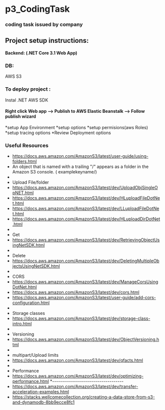 # p3_CodingTask
### coding task issued by company

## Project setup instructions:

#### Backend: (.NET Core 3.1 Web App)

### DB:
AWS S3

### To deploy project :
Instal .NET AWS SDK

#### Right click Web app --> Publish to AWS Elastic Beanstalk --> Follow publish wizard
*setup App Environment
*setup options
*setup permisions(aws Roles)
*setup tracing options
*Review Deployment options


### Useful Resources

 * https://docs.aws.amazon.com/AmazonS3/latest/user-guide/using-folders.html
 * An object that is named with a trailing "/" appears as a folder in the Amazon S3 console. ( examplekeyname/)
 *
 * Upload File/folder
 * https://docs.aws.amazon.com/AmazonS3/latest/dev/UploadObjSingleOpNET.html
 * https://docs.aws.amazon.com/AmazonS3/latest/dev/HLuploadFileDotNet.html
 * https://docs.aws.amazon.com/AmazonS3/latest/dev/LLuploadFileDotNet.html
 * https://docs.aws.amazon.com/AmazonS3/latest/dev/HLuploadDirDotNet.html
 *
 * Get
 * https://docs.aws.amazon.com/AmazonS3/latest/dev/RetrievingObjectUsingNetSDK.html
 *
 * Delete
 * https://docs.aws.amazon.com/AmazonS3/latest/dev/DeletingMultipleObjectsUsingNetSDK.html
 *
 * CORS
 * https://docs.aws.amazon.com/AmazonS3/latest/dev/ManageCorsUsingDotNet.html
 * https://docs.aws.amazon.com/AmazonS3/latest/dev/cors.html
 * https://docs.aws.amazon.com/AmazonS3/latest/user-guide/add-cors-configuration.html
 *
 * Storage classes
 * https://docs.aws.amazon.com/AmazonS3/latest/dev/storage-class-intro.html
 *
 * Versioning
 * https://docs.aws.amazon.com/AmazonS3/latest/dev/ObjectVersioning.html
 *
 * multipart/Upload limits
 * https://docs.aws.amazon.com/AmazonS3/latest/dev/qfacts.html
 *
 * Performance
 * https://docs.aws.amazon.com/AmazonS3/latest/dev/optimizing-performance.html
 *------------------------------------
 * https://docs.aws.amazon.com/AmazonS3/latest/dev/transfer-acceleration-examples.html
 * https://stacks.wellcomecollection.org/creating-a-data-store-from-s3-and-dynamodb-8bb9ecce8fc1
